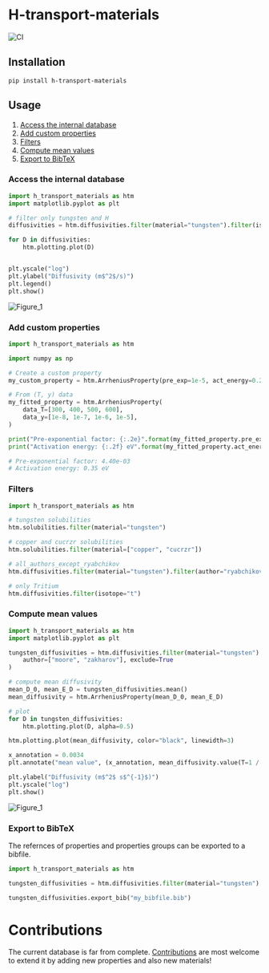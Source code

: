 # H-transport-materials
![CI](https://github.com/RemDelaporteMathurin/h_transport_materials/actions/workflows/ci.yml/badge.svg)

## Installation

```
pip install h-transport-materials
```

## Usage

1. [Access the internal database](#access-the-internal-database)  
2. [Add custom properties](#add-custom-properties)  
3. [Filters](#filters)  
4. [Compute mean values](#compute-mean-values)  
5. [Export to BibTeX](#export-to-bibtex)  


### Access the internal database
```python
import h_transport_materials as htm
import matplotlib.pyplot as plt

# filter only tungsten and H
diffusivities = htm.diffusivities.filter(material="tungsten").filter(isotope="h")

for D in diffusivities:
    htm.plotting.plot(D)


plt.yscale("log")
plt.ylabel("Diffusivity (m$^2$/s)")
plt.legend()
plt.show()
```
![Figure_1](https://user-images.githubusercontent.com/40028739/169280320-c4d45d9b-7f33-4628-a4fd-72e81be16124.svg)
>
### Add custom properties

```python
import h_transport_materials as htm

import numpy as np

# Create a custom property
my_custom_property = htm.ArrheniusProperty(pre_exp=1e-5, act_energy=0.2)

# From (T, y) data
my_fitted_property = htm.ArrheniusProperty(
    data_T=[300, 400, 500, 600],
    data_y=[1e-8, 1e-7, 1e-6, 1e-5],
)

print("Pre-exponential factor: {:.2e}".format(my_fitted_property.pre_exp))
print("Activation energy: {:.2f} eV".format(my_fitted_property.act_energy))

# Pre-exponential factor: 4.40e-03
# Activation energy: 0.35 eV
```

### Filters

```python
import h_transport_materials as htm

# tungsten solubilities
htm.solubilities.filter(material="tungsten")

# copper and cucrzr solubilities
htm.solubilities.filter(material=["copper", "cucrzr"])

# all_authors_except_ryabchikov
htm.diffusivities.filter(material="tungsten").filter(author="ryabchikov", exclude=True)

# only Tritium
htm.diffusivities.filter(isotope="t")
```

### Compute mean values

```python
import h_transport_materials as htm
import matplotlib.pyplot as plt

tungsten_diffusivities = htm.diffusivities.filter(material="tungsten").filter(
    author=["moore", "zakharov"], exclude=True
)

# compute mean diffusivity
mean_D_0, mean_E_D = tungsten_diffusivities.mean()
mean_diffusivity = htm.ArrheniusProperty(mean_D_0, mean_E_D)

# plot
for D in tungsten_diffusivities:
    htm.plotting.plot(D, alpha=0.5)

htm.plotting.plot(mean_diffusivity, color="black", linewidth=3)

x_annotation = 0.0034
plt.annotate("mean value", (x_annotation, mean_diffusivity.value(T=1 / x_annotation)))

plt.ylabel("Diffusivity (m$^2$ s$^{-1}$)")
plt.yscale("log")
plt.show()
```
![Figure_1](https://user-images.githubusercontent.com/40028739/169285178-7cccc183-8ae1-4afe-8e4e-af2d54ac8741.svg)

### Export to BibTeX

The refernces of properties and properties groups can be exported to a bibfile.

```python
import h_transport_materials as htm

tungsten_diffusivities = htm.diffusivities.filter(material="tungsten")

tungsten_diffusivities.export_bib("my_bibfile.bib")

```


# Contributions

The current database is far from complete.
[Contributions](https://github.com/RemDelaporteMathurin/h-transport-materials/issues/new) are most welcome to extend it by adding new properties and also new materials!
